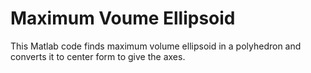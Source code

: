 # Maximum Voume Ellipsoid
This Matlab code finds maximum volume ellipsoid in a polyhedron and converts it to center form to give the axes.
